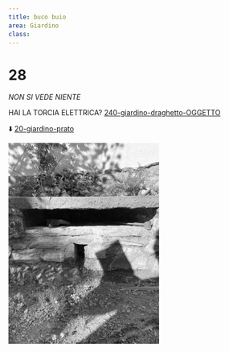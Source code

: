 ```yaml
---
title: buco buio
area: Giardino
class: 
---
```

# 28

_NON SI VEDE NIENTE_

HAI LA TORCIA ELETTRICA? [240-giardino-draghetto-OGGETTO](240-giardino-draghetto-OGGETTO.md)

⬇️ [20-giardino-prato](20-giardino-prato.md)

![foto_20](_assets/preview/foto_20.jpg)